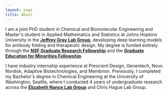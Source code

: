 ```yaml
---
layout: page
title: About
---
```


I am a joint PhD student in Chemical and Biomolecular Engineering and Master's student in Applied Mathematics and Statistics at Johns Hopkins University in the [**Jeffrey Gray Lab Group**](https://graylab.jhu.edu/), developing deep learning models for antibody folding and therapeutic design. My degree is funded entirely through the [**NSF Graduate Research Fellowship**](https://www.nsfgrfp.org/) and the [**Graduate Education for Minorities Fellowship**](https://www.gemfellowship.org/gem-fellowship-program/).

I have industry internship experience at Prescient Design, Genentech, Novo Nordisk, Adaptive Biotechnologies, and Membrion. Previously, I completed my Bachelor's degree in Chemical Engineering at the University of Washington, Seattle, where I conducted 4 years of undergraduate research across the [**Elizabeth Nance Lab Group**](https://www.nancelab.com/) and Chris Hague Lab Group.
